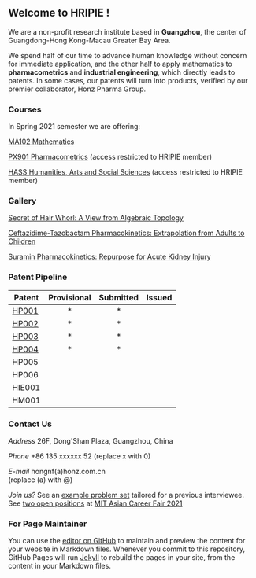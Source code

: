 
## Welcome to HRIPIE ! 

We are a non-profit research institute based in **Guangzhou**, the center of Guangdong-Hong Kong-Macau Greater Bay Area.

We spend half of our time to advance human knowledge without concern for immediate application, and the other half to apply mathematics to **pharmacometrics** and **industrial engineering**, which directly leads to patents. In some cases, our patents will turn into products, verified by our premier collaborator, Honz Pharma Group. 

### Courses

In Spring 2021 semester we are offering:

[MA102 Mathematics](https://nanfanghong.github.io/HRIPIE-MA102/) 

[PX901 Pharmacometrics](https://github.com/NanFangHong/HRIPIE-PX901/) (access restricted to HRIPIE member)

[HASS Humanities, Arts and Social Sciences](https://github.com/NanFangHong/HRIPIE-HASS) (access restricted to HRIPIE member)

### Gallery

[Secret of Hair Whorl: A View from Algebraic Topology](example_exam/MA102_Fall_2020_Review.pdf)

[Ceftazidime-Tazobactam Pharmacokinetics: Extrapolation from Adults to Children](https://honzresearch.shinyapps.io/tata/)

[Suramin Pharmacokinetics: Repurpose for Acute Kidney Injury](https://honzresearch.shinyapps.io/suramin/)

### Patent Pipeline


| Patent | Provisional | Submitted | Issued | 
| ---- | :----: | :----: | :----: |
| [HP001](example_exam/tata_patent_submission.pdf) | * |* |  |
| [HP002](example_exam/suramin_patent_submission.pdf) | * | * |  |
| [HP003](example_exam/iso_patent_submission.pdf) | * | * |  |
| [HP004](example_exam/suramin_patent_2_submission.pdf) | * | * |  |
| HP005 |   |  |  |
| HP006 |   |  |  |
| HIE001 |   |  |  |
| HM001 |   |  |  |



### Contact Us

*Address*
26F, Dong'Shan Plaza, Guangzhou, China

*Phone* 
+86 135 xxxxxx 52
(replace x with 0)

*E-mail* 
hongnf(a)honz.com.cn   
(replace (a) with @) 

*Join us?* See an [example problem set](example_exam/HRIPIE_PS.pdf) tailored for a previous interviewee. See [two open positions](example_exam/Tongji-Honz.pdf) at [MIT Asian Career Fair 2021](http://asianclub.mit.edu/tongji-x-honz-21) 

### For Page Maintainer

You can use the [editor on GitHub](https://github.com/HonzResearch/HonzResearch.github.io/edit/master/index.md) to maintain and preview the content for your website in Markdown files. Whenever you commit to this repository, GitHub Pages will run [Jekyll](https://jekyllrb.com/) to rebuild the pages in your site, from the content in your Markdown files.








